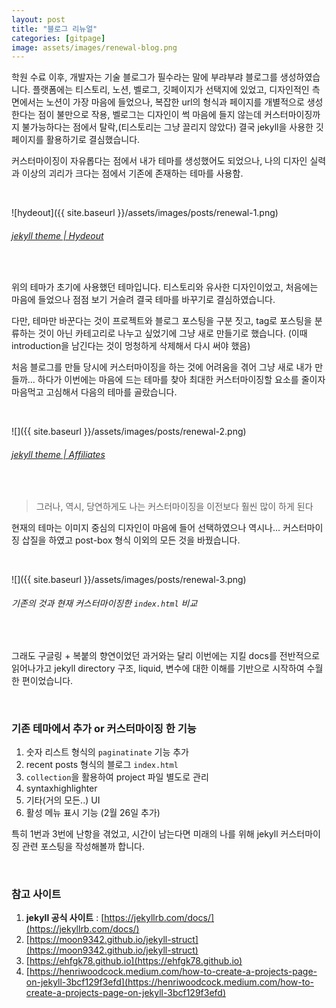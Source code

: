 ```yaml
---
layout: post
title: "블로그 리뉴얼"
categories: [gitpage]
image: assets/images/renewal-blog.png
---
```


학원 수료 이후, 개발자는 기술 블로그가 필수라는 말에 부랴부랴 블로그를 생성하였습니다. 플랫폼에는 티스토리, 노션, 벨로그, 깃페이지가 선택지에 있었고, 디자인적인 측면에서는 노션이 가장 마음에 들었으나, 복잡한 url의 형식과 페이지를 개별적으로 생성한다는 점이 불만으로 작용, 벨로그는 디자인이 썩 마음에 들지 않는데 커스터마이징까지 불가능하다는 점에서 탈락,(티스토리는 그냥 끌리지 않았다) 결국 jekyll을 사용한 깃페이지를 활용하기로 결심했습니다.

커스터마이징이 자유롭다는 점에서 내가 테마를 생성했어도 되었으나, 나의 디자인 실력과 이상의 괴리가 크다는 점에서 기존에 존재하는 테마를 사용함.

<br>

![hydeout]({{ site.baseurl }}/assets/images/posts/renewal-1.png)

###### [jekyll theme | Hydeout](https://github.com/fongandrew/hydeout)

<br>

위의 테마가 초기에 사용했던 테마입니다. 티스토리와 유사한 디자인이었고, 처음에는 마음에 들었으나 점점 보기 거슬려 결국 테마를 바꾸기로 결심하였습니다.

다만, 테마만 바꾼다는 것이 프로젝트와 블로그 포스팅을 구분 짓고, tag로 포스팅을 분류하는 것이 아닌 카테고리로 나누고 싶었기에 그냥 새로 만들기로 했습니다. (이때 introduction을 남긴다는 것이 멍청하게 삭제해서 다시 써야 했음)

처음 블로그를 만들 당시에 커스터마이징을 하는 것에 어려움을 겪어 그냥 새로 내가 만들까... 하다가 이번에는 마음에 드는 테마를 찾아 최대한 커스터마이징할 요소를 줄이자 마음먹고 고심해서 다음의 테마를 골랐습니다.

<br>

![]({{ site.baseurl }}/assets/images/posts/renewal-2.png)

###### [jekyll theme | Affiliates](https://github.com/wowthemesnet/affiliates-jekyll-theme)

<br>

> 그러나, 역시, 당연하게도 나는 커스터마이징을 이전보다 훨씬 많이 하게 된다

현재의 테마는 이미지 중심의 디자인이 마음에 들어 선택하였으나 역시나... 커스터마이징 삽질을 하였고 post-box 형식 이외의 모든 것을 바꿨습니다.

<br>

![]({{ site.baseurl }}/assets/images/posts/renewal-3.png)

###### 기존의 것과 현재 커스터마이징한 `index.html` 비교

<br>

그래도 구글링 + 복붙의 향연이었던 과거와는 달리 이번에는 지킬 docs를 전반적으로 읽어나가고 jekyll directory 구조, liquid, 변수에 대한 이해를 기반으로 시작하여 수월한 편이었습니다.

<br>

### 기존 테마에서 추가 or 커스터마이징 한 기능

1. 숫자 리스트 형식의 `paginatinate` 기능 추가
2. recent posts 형식의 블로그 `index.html`
3. `collection`을 활용하여 project 파일 별도로 관리
4. syntaxhighlighter
5. 기타(거의 모든..) UI
6. 활성 메뉴 표시 기능 (2월 26일 추가)

특히 1번과 3번에 난항을 겪었고, 시간이 남는다면 미래의 나를 위해 jekyll 커스터마이징 관련 포스팅을 작성해볼까 합니다.

<br>

### 참고 사이트

1. **jekyll 공식 사이트** : [https://jekyllrb.com/docs/](https://jekyllrb.com/docs/)
2. [https://moon9342.github.io/jekyll-struct](https://moon9342.github.io/jekyll-struct)
3. [https://ehfgk78.github.io](https://ehfgk78.github.io)
4. [https://henriwoodcock.medium.com/how-to-create-a-projects-page-on-jekyll-3bcf129f3efd](https://henriwoodcock.medium.com/how-to-create-a-projects-page-on-jekyll-3bcf129f3efd)

<br>
